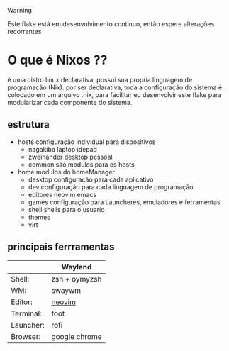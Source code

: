 > [!WARNING]
> Este flake está em desenvolvimento continuo, então espere alterações recorrentes

# O que é Nixos ??

é uma distro linux declarativa, possui sua propria linguagem de programação (Nix).
por ser declarativa, toda a configuração do sistema é colocado em um arquivo .nix, para facilitar
eu desenvolvir este flake para modularizar cada componente do sistema.

## estrutura

- hosts configuração individual para dispositivos
  - nagakiba laptop idepad
  - zweihander desktop pessoal
  - common são modulos para os hosts
- home modulos do homeManager
  - desktop configuração para cada aplicativo
  - dev configuração para cada linguagem de programação
  - editores neovim emacs
  - games configuração para Launcheres, emuladores e ferramentas
  - shell shells para o usuario
  - themes
  - virt

## principais ferrramentas

|           | Wayland                                                            |
| --------- | ------------------------------------------------------------------ |
| Shell:    | zsh + oymyzsh                                                      |
| WM:       | swaywm                                                             |
| Editor:   | [neovim](https://github.com/EduardoSilvaDiniz/neovim-from-scratch) |
| Terminal: | foot                                                               |
| Launcher: | rofi                                                               |
| Browser:  | google chrome                                                      |
